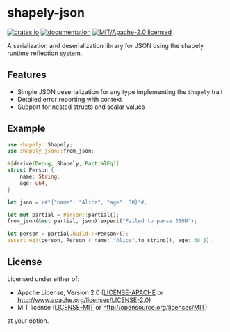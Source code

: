 # shapely-json

[![crates.io](https://img.shields.io/crates/v/shapely-json.svg)](https://crates.io/crates/shapely-json)
[![documentation](https://docs.rs/shapely-json/badge.svg)](https://docs.rs/shapely-json)
[![MIT/Apache-2.0 licensed](https://img.shields.io/crates/l/shapely-json.svg)](./LICENSE)

A serialization and deserialization library for JSON using the shapely runtime reflection system.

## Features

- Simple JSON deserialization for any type implementing the `Shapely` trait
- Detailed error reporting with context
- Support for nested structs and scalar values

## Example

```rust
use shapely::Shapely;
use shapely_json::from_json;

#[derive(Debug, Shapely, PartialEq)]
struct Person {
    name: String,
    age: u64,
}

let json = r#"{"name": "Alice", "age": 30}"#;

let mut partial = Person::partial();
from_json(&mut partial, json).expect("Failed to parse JSON");

let person = partial.build::<Person>();
assert_eq!(person, Person { name: "Alice".to_string(), age: 30 });
```

## License

Licensed under either of:

- Apache License, Version 2.0 ([LICENSE-APACHE](LICENSE-APACHE) or http://www.apache.org/licenses/LICENSE-2.0)
- MIT license ([LICENSE-MIT](LICENSE-MIT) or http://opensource.org/licenses/MIT)

at your option.
